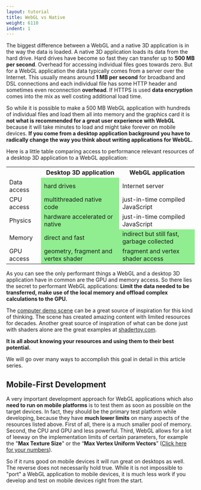 ```yaml
---
layout: tutorial
title: WebGL vs Native
weight: 6110
indent: 1
---
```

The biggest difference between a WebGL and a native 3D application is in the way the data is loaded. A native 3D application loads its data from the hard drive. Hard drives have become so fast they can transfer up to **500 MB per second**. Overhead for accessing individual files goes towards zero. But for a WebGL application the data typically comes from a server over the Internet. This usually means around **1 MB per second** for broadband and DSL connections and each individual file has some HTTP header and sometimes even reconnection **overhead**. If HTTPS is used **data encryption** comes into the mix as well costing additional load time.  

So while it is possible to make a 500 MB WebGL application with hundreds of individual files and load them all into memory and the graphics card it is **not what is recommended for a great user experience with WebGL** because it will take minutes to load and might take forever on mobile devices. **If you come from a desktop application background you have to radically change the way you think about writing applications for WebGL.**  

Here is a little table comparing access to performance relevant resources of a desktop 3D application to a WebGL application:

<table class="table">
<tbody>
<tr>
<th></th>
<th>Desktop 3D application</th>
<th>WebGL application</th>
</tr>
<tr>
<td>Data access</td>
<td bgcolor="lightgreen">hard drives</td>
<td>Internet server</td>
</tr>
<tr>
<td>CPU access</td>
<td bgcolor="lightgreen">multithreaded native code</td>
<td>just-in-time compiled JavaScript</td>
</tr>
<tr>
<td>Physics</td>
<td bgcolor="lightgreen">hardware accelerated or native</td>
<td>just-in-time compiled JavaScript</td>
</tr>
<tr>
<td>Memory</td>
<td bgcolor="lightgreen">direct and fast</td>
<td bgcolor="lightgreen">indirect but still fast, garbage collected</td>
</tr>
<tr>
<td>GPU access</td>
<td bgcolor="lightgreen">geometry, fragment and vertex shader</td>
<td bgcolor="lightgreen">fragment and vertex shader access</td>
</tr>
</tbody>
</table>
  
As you can see the only performant things a WebGL and a desktop 3D application have in common are the GPU and memory access. So there lies the secret to performant WebGL applications: **Limit the data needed to be transferred, make use of the local memory and offload complex calculations to the GPU.**  

The [computer demo scene](http://en.wikipedia.org/wiki/Demoscene) can be a great source of inspiration for this kind of thinking. The scene has created amazing content with limited resources for decades. Another great source of inspiration of what can be done just with shaders alone are the great examples at [shadertoy.com](https://www.shadertoy.com/).  

**It is all about knowing your resources and using them to their best potential.**  

We will go over many ways to accomplish this goal in detail in this article series.  

## Mobile-First Development

A very important development approach for WebGL applications which also **need to run on mobile platforms** is to test them as soon as possible on the target devices. In fact, they should be the primary test platform while developing, because they have **much lower limits** on many aspects of the resources listed above. First of all, there is a much smaller pool of memory. Second, the CPU and GPU and less powerful. Third, WebGL allows for a lot of leeway on the implementation limits of certain parameters, for example the "**Max Texture Size**" or the “**Max Vertex Uniform Vectors**” ([Click here for your numbers](http://www.browserleaks.com/webgl)).  

So if it runs good on mobile devices it will run great on desktops as well. The reverse does not necessarily hold true. While it is not impossible to "port" a WebGL application to mobile devices, it is much less work if you develop and test on mobile devices right from the start.
